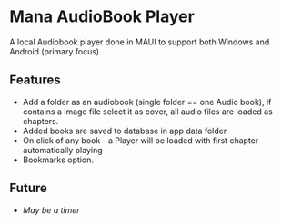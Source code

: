 # Mana AudioBook Player

A local Audiobook player done in MAUI to support both Windows and Android (primary focus).

## Features
* Add a folder as an audiobook (single folder == one Audio book), if contains a image file select it as cover, all audio files are loaded as chapters.
* Added books are saved to database in app data folder
* On click of any book - a Player will be loaded with first chapter automatically playing
* Bookmarks option.

## Future
* *May be a timer*
